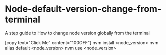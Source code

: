 # Node-default-version-change-from-terminal

A step guide to How to change node version globally from the terminal

[copy text="Click Me" content="100OFF"]
nvm install <node_version>
nvm alias default  <node_version>
nvm use <node_version>
